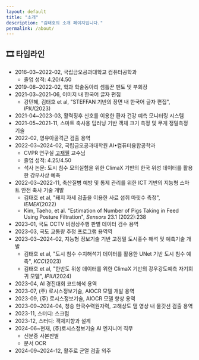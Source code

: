 ```yaml
---
layout: default
title: "소개"
description: "김태호의 소개 페이지입니다."
permalink: /about/
---
```


## 🎞️ 타임라인

- 2016-03~2022-02, 국립금오공과대학교 컴퓨터공학과
    - 졸업 성적: 4.20/4.50
- 2019-08~2022-02, 학과 학술동아리 셈틀꾼 멘토 및 부회장
- 2021-03~2021-06, 이미지 내 한국어 글자 편집
    - 강민혜, 김태호 et al, "STEFFAN 기반의 장면 내 한국어 글자 편집", *IPIU*(2023)
- 2021-04~2023-03, 활력징후 신호를 이용한 환자 건강 예측 모니터링 시스템
- 2021-05~2021-11, 스마트 축사용 딥러닝 기반 객체 크기 측정 및 무게 정밀측정 기술
- 2022-02, 영유아골격근 검출 용역
- 2022-03~2024-02, 국립금오공과대학원 AI•컴퓨터융합공학과
    - CVPR 연구실 [고재필](http://cvpr.kumoh.ac.kr/nonezero/) 교수님
    - 졸업 성적: 4.25/4.50
    - 석사 논문: 도시 침수 모의실험을 위한 ClimaX 기반의 한국 위성 데이터를 활용한 강우사상 예측
- 2022-03~2022-11, 축산질병 예방 및 통제 관리를 위한 ICT 기반의 지능형 스마트 안전 축사 기술 개발
    - 김태호 et al, "돼지 자세 검출을 이용한 사료 섭취 마릿수 측정", *IEMEK*(2022)
    - Kim, Taeho, et al. "Estimation of Number of Pigs Taking in Feed Using Posture Filtration", *Sensors* 23.1 (2022):238
- 2023-01, 국도 CCTV 비정상주행 판별 데이터 검수 용역
- 2023-03, 국도 교통량 추정 프로그램 용역역
- 2023-03~2024-02, 지능형 정보기술 기반 고정밀 도시홍수 해석 및 예측기술 개발
    - 김태호 et al, "도시 침수 수치해석기 데이터를 활용한 UNet 기반 도시 침수 예측", *KCC*(2023)
    - 김태호 et al, "한반도 위성 데이터를 위한 ClimaX 기반의 강우강도예측 자기회귀 모델", *IPIU*(2024)
- 2023-04, AI 경진대회 코드해석 용역
- 2023-07, (주) 로시스정보기술, AIOCR 모델 개발 용역
- 2023-09, (주) 로시스정보기술, AIOCR 모델 향상 용역
- 2023-09~2024-04, 청송 한국수력원자력, 고해상도 댐 영상 내 물갓선 검출 용역
- 2023-11, 스터디: 스크럼
- 2023-12, 스터디: 객체지향과 설계
- 2024-06~현재, (주)로시스정보기술 AI 엔지니어 직무
    - 신분증 사본판별
    - 문서 OCR
- 2024-09~2024-12, 활주로 균열 검출 외주